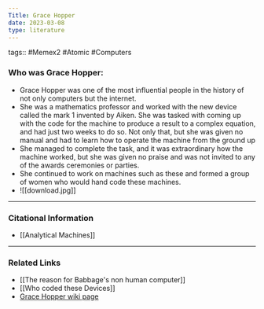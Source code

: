 ```yaml
---
Title: Grace Hopper
date: 2023-03-08
type: literature
---
```

tags:: #Memex2 #Atomic #Computers 

### Who was Grace Hopper:
- Grace Hopper was one of the most influential people in the history of not only computers but the internet.
- She was a mathematics professor and worked with the new device called the mark 1 invented by Aiken. She was tasked with coming up with the code for the machine to produce a result to a complex equation, and had just two weeks to do so. Not only that, but she was given no manual and had to learn how to operate the machine from the ground up
- She managed to complete the task, and it was extraordinary how the machine worked, but she was given no praise and was not invited to any of the awards ceremonies or parties.
- She continued to work on machines such as these and formed a group of women who would hand code these machines.
- ![[download.jpg]]

---
### Citational Information

- [[Analytical Machines]]

---

### Related Links
- [[The reason for Babbage's non human computer]]
- [[Who coded these Devices]]
- [Grace Hopper wiki page](https://en.wikipedia.org/wiki/Grace_Hopper)
